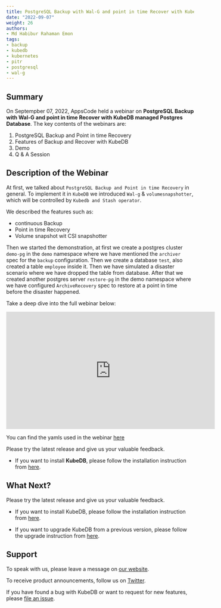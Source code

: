 ```yaml
---
title: PostgreSQL Backup with Wal-G and point in time Recover with KubeDB managed Postgres Database
date: "2022-09-07"
weight: 26
authors:
- Md Habibur Rahaman Emon
tags:
- backup
- kubedb
- kubernetes
- pitr
- postgresql
- wal-g
---
```


## Summary
On Septempber 07, 2022, AppsCode held a webinar on **PostgreSQL Backup with Wal-G and point in time Recover with KubeDB managed Postgres Database**. The key contents of the webinars are:
1) PostgreSQL Backup and Point in time Recovery
2) Features of Backup and Recover with KubeDB
3) Demo
4) Q & A Session

## Description of the Webinar
At first, we talked about `PostgreSQL Backup and Point in time Recovery` in general. To implement it in `KubeDB` we introduced `Wal-g` & `volumesnapshotter`, which will be controlled by `Kubedb and Stash operator`. 

We described the features such as:
 * continuous Backup 
 * Point in time Recovery
 * Volume snapshot wit CSI snapshotter

Then we started the demonstration, at first we create a postgres cluster `demo-pg` in the `demo` namespace where we have mentioned the `archiver` spec for the `backup` configuration. Then we create a database `test`, also created a table `employee` inside it.
Then we have simulated a disaster scenario where we have dropped the table from database.
After that we created another postgres server `restore-pg` in the demo namespace where we have configured `ArchiveRecovery` spec to restore at a point in time before the disaster happened.

Take a deep dive into the full webinar below:

<iframe width="560" height="315" src="https://www.youtube.com/embed/gR5UdN6Y99c" title="YouTube video player" frameborder="0" allow="accelerometer; autoplay; clipboard-write; encrypted-media; gyroscope; picture-in-picture" allowfullscreen></iframe>


You can find the yamls used in the webinar [here](https://github.com/kubedb/project/tree/master/demo/postgresql/webinar-2022.09.07)

Please try the latest release and give us your valuable feedback.

- If you want to install **KubeDB**, please follow the installation instruction from [here](https://kubedb.com/docs/v2022.08.08/welcome/).


## What Next?

Please try the latest release and give us your valuable feedback.

- If you want to install KubeDB, please follow the installation instruction from [here](https://kubedb.com/docs/v2022.08.08/setup).

- If you want to upgrade KubeDB from a previous version, please follow the upgrade instruction from [here](https://kubedb.com/docs/v2022.08.08/setup/upgrade/).

## Support

To speak with us, please leave a message on [our website](https://appscode.com/contact/).

To receive product announcements, follow us on [Twitter](https://twitter.com/KubeDB).

If you have found a bug with KubeDB or want to request for new features, please [file an issue](https://github.com/kubedb/project/issues/new).
